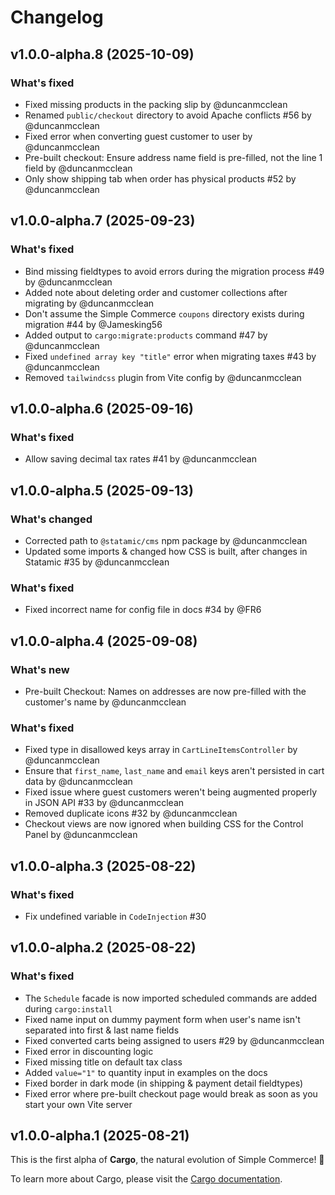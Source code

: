 # Changelog

## v1.0.0-alpha.8 (2025-10-09)

### What's fixed
- Fixed missing products in the packing slip by @duncanmcclean
- Renamed `public/checkout` directory to avoid Apache conflicts #56 by @duncanmcclean
- Fixed error when converting guest customer to user by @duncanmcclean
- Pre-built checkout: Ensure address name field is pre-filled, not the line 1 field by @duncanmcclean
- Only show shipping tab when order has physical products #52 by @duncanmcclean



## v1.0.0-alpha.7 (2025-09-23)

### What's fixed
- Bind missing fieldtypes to avoid errors during the migration process #49 by @duncanmcclean
- Added note about deleting order and customer collections after migrating by @duncanmcclean
- Don't assume the Simple Commerce `coupons` directory exists during migration #44 by @Jamesking56
- Added output to `cargo:migrate:products` command #47 by @duncanmcclean
- Fixed `undefined array key "title"` error when migrating taxes #43 by @duncanmcclean
- Removed `tailwindcss` plugin from Vite config by @duncanmcclean



## v1.0.0-alpha.6 (2025-09-16)

### What's fixed
- Allow saving decimal tax rates #41 by @duncanmcclean



## v1.0.0-alpha.5 (2025-09-13)

### What's changed
- Corrected path to `@statamic/cms` npm package by @duncanmcclean
- Updated some imports & changed how CSS is built, after changes in Statamic #35 by @duncanmcclean

### What's fixed
- Fixed incorrect name for config file in docs #34 by @FR6



## v1.0.0-alpha.4 (2025-09-08)

### What's new
- Pre-built Checkout: Names on addresses are now pre-filled with the customer's name by @duncanmcclean

### What's fixed
- Fixed type in disallowed keys array in `CartLineItemsController` by @duncanmcclean
- Ensure that `first_name`, `last_name` and `email` keys aren't persisted in cart data by @duncanmcclean
- Fixed issue where guest customers weren't being augmented properly in JSON API #33 by @duncanmcclean
- Removed duplicate icons #32 by @duncanmcclean
- Checkout views are now ignored when building CSS for the Control Panel by @duncanmcclean



## v1.0.0-alpha.3 (2025-08-22)

### What's fixed
- Fix undefined variable in `CodeInjection` #30



## v1.0.0-alpha.2 (2025-08-22)

### What's fixed
- The `Schedule` facade is now imported scheduled commands are added during `cargo:install`
- Fixed name input on dummy payment form when user's name isn't separated into first & last name fields
- Fixed converted carts being assigned to users #29 by @duncanmcclean
- Fixed error in discounting logic
- Fixed missing title on default tax class
- Added `value="1"` to quantity input in examples on the docs
- Fixed border in dark mode (in shipping & payment detail fieldtypes)
- Fixed error where pre-built checkout page would break as soon as you start your own Vite server



## v1.0.0-alpha.1 (2025-08-21)

This is the first alpha of **Cargo**, the natural evolution of Simple Commerce! 🚀

To learn more about Cargo, please visit the [Cargo documentation](https://builtwithcargo.dev).